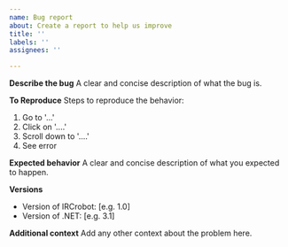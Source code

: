 ```yaml
---
name: Bug report
about: Create a report to help us improve
title: ''
labels: ''
assignees: ''

---
```


**Describe the bug**
A clear and concise description of what the bug is.

**To Reproduce**
Steps to reproduce the behavior:
1. Go to '...'
2. Click on '....'
3. Scroll down to '....'
4. See error

**Expected behavior**
A clear and concise description of what you expected to happen.

**Versions**
 - Version of IRCrobot: [e.g. 1.0]
 - Version of .NET: [e.g. 3.1]

**Additional context**
Add any other context about the problem here.
